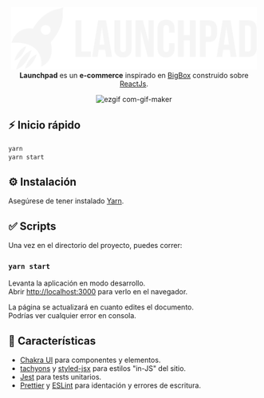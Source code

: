 <p align="center">
  <a href="...">
    <img alt="Launchpad" height="125" src="https://github.com/gleguizamon/launchpad/blob/develop/src/assets/whiteLogo.png?raw=true">
  </a><br>
<strong>Launchpad</strong> es un <strong>e-commerce</strong> inspirado en <a href="https://bigbox.com.ar">BigBox</a> construido sobre <a href="https://reactjs.org/">ReactJs</a>.
</p>

<div align="center">
  
  ![ezgif com-gif-maker](https://user-images.githubusercontent.com/71844573/158618720-6e9ca88d-4688-4376-abb9-abf54b10e1ab.gif)
  
</div>

## ⚡️ Inicio rápido

```bash
yarn
yarn start
```

## ⚙️ Instalación

Asegúrese de tener instalado [Yarn](https://yarnpkg.com/).

## ✅ Scripts

Una vez en el directorio del proyecto, puedes correr:

### `yarn start`

Levanta la aplicación en modo desarrollo.\
Abrir [http://localhost:3000](http://localhost:3000) para verlo en el navegador.

La página se actualizará en cuanto edites el documento.\
Podrías ver cualquier error en consola.

## 🎯 Características

-   [Chakra UI](https://chakra-ui.com/) para componentes y elementos.
-   [tachyons](https://tachyons.io/) y [styled-jsx](https://yarnpkg.com/package/styled-jsx) para estilos "in-JS" del sitio.
-   [Jest](https://jestjs.io/) para tests unitarios.
-   [Prettier](https://prettier.io/) y [ESLint](https://eslint.org/) para identación y errores de escritura.
